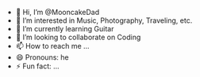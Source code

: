 - 👋 Hi, I’m @MooncakeDad
- 👀 I’m interested in Music, Photography, Traveling, etc.
- 🌱 I’m currently learning Guitar
- 💞️ I’m looking to collaborate on Coding
- 📫 How to reach me ...
- 😄 Pronouns: he
- ⚡ Fun fact: ...

<!---
MooncakeDad/MooncakeDad is a ✨ special ✨ repository because its `README.md` (this file) appears on your GitHub profile.
You can click the Preview link to take a look at your changes.
--->
